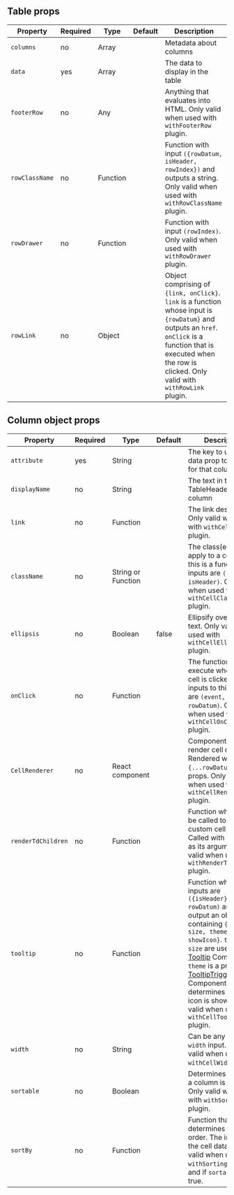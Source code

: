## Table props

Property | Required | Type | Default | Description
---------|----------|------|---------|------------
`columns`     | no | Array     | | Metadata about columns
`data`        | yes | Array     | | The data to display in the table
`footerRow`   | no  | Any       | | Anything that evaluates into HTML. Only valid when used with `withFooterRow` plugin.
`rowClassName`| no  | Function  | | Function with input `({rowDatum, isHeader, rowIndex})` and outputs a string. Only valid when used with `withRowClassName` plugin.
`rowDrawer`   | no  | Function  | | Function with input `(rowIndex)`. Only valid when used with `withRowDrawer` plugin.
`rowLink`     | no  | Object    | | Object comprising of `{link, onClick}`. `link` is a function whose input is `{rowDatum}` and outputs an `href`. `onClick` is a function that is executed when the row is clicked. Only valid with `withRowLink` plugin.

## Column object props

Property         | Required | Type | Default | Description
-----------------|----------|------|---------|------------
`attribute`        | yes      | String    |       | The key to use in the data prop to get data for that column
`displayName`      | no       | String    |       | The text in the TableHeader for that column
`link`             | no       | Function  |       | The link destination. Only valid when used with `withCellLink` plugin.
`className`        | no       | String or Function | | The class(es) to apply to a column. If this is a function, the inputs are `(rowDatum, isHeader)`. Only valid when used with `withCellClassName` plugin.
`ellipsis`         | no       | Boolean   | false | Ellipsify overflow text. Only valid when used with `withCellEllipsis` plugin.
`onClick`          | no       | Function  |       | The function to execute when the cell is clicked. The inputs to this function are `(event, rowDatum)`. Only valid when used with `withCellOnClick` plugin.
`CellRenderer`     | no       | React component  |       | Component to use to render cell children. Rendered with `{...rowDatum}` as props. Only valid when used with `withCellRenderer` plugin.
`renderTdChildren` | no       | Function  |       | Function which will be called to render custom cell children. Called with `rowDatum` as its argument. Only valid when used with `withRenderTdChildren` plugin.
`tooltip`          | no       | Function  |       | Function whose inputs are `({isHeader}, rowDatum)` and should output an object containing `{text, size, theme, showIcon}`. `text` and `size` are used in the [Tooltip](/tooltips#tooltips) Component. `theme` is a prop of the [TooltipTrigger](/tooltips) Component. `showIcon` determines if the info icon is shown. Only valid when used with `withCellTooltip` plugin.
`width`            | no       | String    |       | Can be any valid CSS `width` input. Only valid when used with `withCellWidth` plugin.
`sortable`         | no       | Boolean   |       | Determines whether a column is sortable. Only valid when used with `withSorting` plugin.
`sortBy`           | no       | Function  |       | Function that determines sort order. The input is the cell data. Only valid when used with `withSorting` plugin and if `sortable` is true.